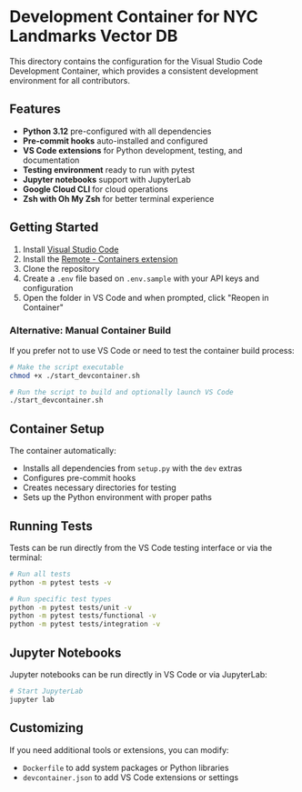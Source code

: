 # Development Container for NYC Landmarks Vector DB

This directory contains the configuration for the Visual Studio Code Development Container, which provides a consistent development environment for all contributors.

## Features

- **Python 3.12** pre-configured with all dependencies
- **Pre-commit hooks** auto-installed and configured
- **VS Code extensions** for Python development, testing, and documentation
- **Testing environment** ready to run with pytest
- **Jupyter notebooks** support with JupyterLab
- **Google Cloud CLI** for cloud operations
- **Zsh with Oh My Zsh** for better terminal experience

## Getting Started

1. Install [Visual Studio Code](https://code.visualstudio.com/)
2. Install the [Remote - Containers extension](https://marketplace.visualstudio.com/items?itemName=ms-vscode-remote.remote-containers)
3. Clone the repository
4. Create a `.env` file based on `.env.sample` with your API keys and configuration
5. Open the folder in VS Code and when prompted, click "Reopen in Container"

### Alternative: Manual Container Build

If you prefer not to use VS Code or need to test the container build process:

```bash
# Make the script executable
chmod +x ./start_devcontainer.sh

# Run the script to build and optionally launch VS Code
./start_devcontainer.sh
```

## Container Setup

The container automatically:

- Installs all dependencies from `setup.py` with the `dev` extras
- Configures pre-commit hooks
- Creates necessary directories for testing
- Sets up the Python environment with proper paths

## Running Tests

Tests can be run directly from the VS Code testing interface or via the terminal:

```bash
# Run all tests
python -m pytest tests -v

# Run specific test types
python -m pytest tests/unit -v
python -m pytest tests/functional -v
python -m pytest tests/integration -v
```

## Jupyter Notebooks

Jupyter notebooks can be run directly in VS Code or via JupyterLab:

```bash
# Start JupyterLab
jupyter lab
```

## Customizing

If you need additional tools or extensions, you can modify:

- `Dockerfile` to add system packages or Python libraries
- `devcontainer.json` to add VS Code extensions or settings
